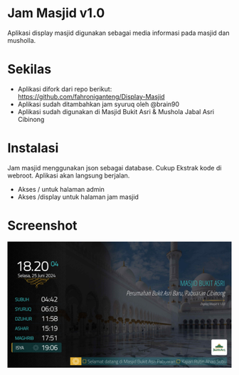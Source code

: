 # Jam Masjid v1.0
Aplikasi display masjid digunakan sebagai media informasi pada masjid dan musholla.  

# Sekilas
* Aplikasi difork dari repo berikut: https://github.com/fahroniganteng/Display-Masjid
* Aplikasi sudah ditambahkan jam syuruq oleh @brain90
* Aplikasi sudah digunakan di Masjid Bukit Asri & Mushola Jabal Asri Cibinong

# Instalasi

Jam masjid menggunakan json sebagai database. Cukup Ekstrak kode di webroot. Aplikasi akan langsung berjalan.

* Akses / untuk halaman admin
* Akses /display untuk halaman jam masjid

# Screenshot
![screenshot](https://github.com/brain90/jam-masjid/blob/main/dist/img/sc.jpg)
